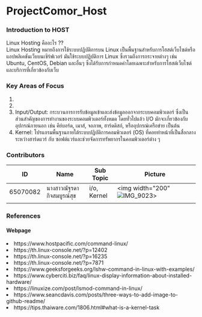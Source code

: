 # ProjectComor_Host
### Introduction to HOST
Linux Hosting คืออะไร ??<br>
Linux Hosting  หมายถึงการใช้ระบบปฏิบัติการบน Linux เป็นพื้นฐานสำหรับการโฮสต์เว็บไซต์หรือแอปพลิเคชันเว็บบนเซิร์ฟเวอร์ มันใช้ระบบปฏิบัติการ Linux ซึ่งรวมถึงการกระจายต่างๆ เช่น Ubuntu, CentOS, Debian และอื่นๆ ซึ่งได้รับการกำหนดค่าโดยเฉพาะสำหรับการโฮสต์เว็บไซต์และบริการที่เกี่ยวข้องกับเว็บ

### Key Areas of Focus
1. <br>
2. <br>
3. Input/Output: กระบวนการการรับข้อมูลเข้าและส่งข้อมูลออกจากระบบคอมพิวเตอร์ ซึ่งเป็นส่วนสำคัญของการทำงานของระบบคอมพิวเตอร์ทั้งหมด โดยทั่วไปแล้ว I/O มักจะเกี่ยวข้องกับอุปกรณ์ภายนอก เช่น คีย์บอร์ด, เมาส์, จอภาพ, ฮาร์ดดิสก์, หรืออุปกรณ์เครือข่าย เป็นต้น<br>
4. Kernel: โปรแกรมพื้นฐานภายใต้ระบบปฏิบัติการคอมพิวเตอร์ (OS) ที่คอยทำหน้าที่เป็นสื่อกลางระหว่างฮาร์ดแวร์ กับ ซอฟต์แวร์และช่วยจัดการทรัพยากรในคอมพิวเตอร์ต่าง ๆ<br>

### Contributors
| ID             |   Name                                            |Sub Topic|Picture|
| ----------------- | --------------------------------------- |-------------------|---------|
| 65070082 |นางสาวณัฐรดา กิจสมบูรณ์สุข|i/o, Kernel|<img width="200"![IMG_9023](https://github.com/CosmoGuy112/PHost/assets/109953192/864bc1bc-c5c4-478d-be83-d7503c12d492)>|
|  |   |   |   |


### References
#### Webpage
<li>https://www.hostpacific.com/command-linux/</li>
<li>https://th.linux-console.net/?p=12402</li>
<li>https://th.linux-console.net/?p=16235</li>
<li>https://th.linux-console.net/?p=7871</li>
<li>https://www.geeksforgeeks.org/lshw-command-in-linux-with-examples/</li>
<li>https://www.cyberciti.biz/faq/linux-display-information-about-installed-hardware/</li>
<li>https://linuxize.com/post/lsmod-command-in-linux/</li>
<li>https://www.seancdavis.com/posts/three-ways-to-add-image-to-github-readme/</li>
<li>https://tips.thaiware.com/1806.html#what-is-a-kernel-task</li>

